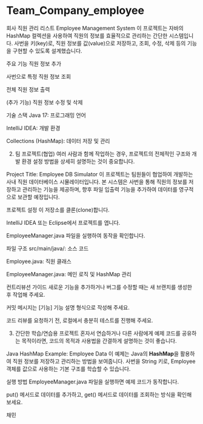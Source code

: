 # Team_Company_employee
회사 직원 관리 리스트
Employee Management System
이 프로젝트는 자바의 HashMap 컬렉션을 사용하여 직원의 정보를 효율적으로 관리하는 간단한 시스템입니다. 사번을 키(key)로, 직원 정보를 값(value)으로 저장하고, 조회, 수정, 삭제 등의 기능을 구현할 수 있도록 설계했습니다.

주요 기능
직원 정보 추가

사번으로 특정 직원 정보 조회

전체 직원 정보 출력

(추가 기능) 직원 정보 수정 및 삭제

기술 스택
Java 17: 프로그래밍 언어

IntelliJ IDEA: 개발 환경

Collections (HashMap): 데이터 저장 및 관리

2. 팀 프로젝트(협업)
여러 사람과 함께 작업하는 경우, 프로젝트의 전체적인 구조와 개발 환경 설정 방법을 상세히 설명하는 것이 중요합니다.

Project Title: Employee DB Simulator
이 프로젝트는 팀원들이 협업하여 개발하는 사내 직원 데이터베이스 시뮬레이터입니다. 본 시스템은 사번을 통해 직원의 정보를 저장하고 관리하는 기능을 제공하며, 향후 파일 입출력 기능을 추가하여 데이터를 영구적으로 보관할 예정입니다.

프로젝트 설정
이 저장소를 클론(clone)합니다.

IntelliJ IDEA 또는 Eclipse에서 프로젝트를 엽니다.

EmployeeManager.java 파일을 실행하여 동작을 확인합니다.

파일 구조
src/main/java/: 소스 코드

Employee.java: 직원 클래스

EmployeeManager.java: 메인 로직 및 HashMap 관리

컨트리뷰션 가이드
새로운 기능을 추가하거나 버그를 수정할 때는 새 브랜치를 생성한 후 작업해 주세요.

커밋 메시지는 [기능] 기능 설명 형식으로 작성해 주세요.

코드 리뷰를 요청하기 전, 로컬에서 충분히 테스트를 진행해 주세요.

3. 간단한 학습/연습용 프로젝트
혼자서 연습하거나 다른 사람에게 예제 코드를 공유하는 목적이라면, 코드의 목적과 사용법을 간결하게 설명하는 것이 좋습니다.

Java HashMap Example: Employee Data
이 예제는 Java의 **HashMap**을 활용하여 직원 정보를 저장하고 관리하는 방법을 보여줍니다. 사번을 String 키로, Employee 객체를 값으로 사용하는 기본 구조를 학습할 수 있습니다.

실행 방법
EmployeeManager.java 파일을 실행하면 예제 코드가 동작합니다.

put() 메서드로 데이터를 추가하고, get() 메서드로 데이터를 조회하는 방식을 확인해 보세요.

채민